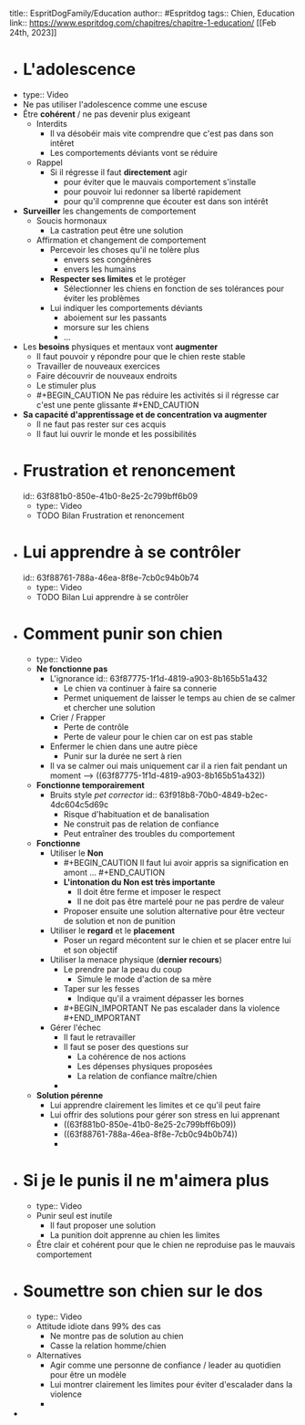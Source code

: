 title:: EspritDogFamily/Education
author:: #Espritdog 
tags:: Chien, Education
link:: https://www.espritdog.com/chapitres/chapitre-1-education/
[[Feb 24th, 2023]]

- # L'adolescence
- type:: Video
- Ne pas utiliser l'adolescence comme une escuse
- Être **cohérent** / ne pas devenir plus exigeant
	- Interdits
		- Il va désobéir mais vite comprendre que c'est pas dans son intêret
		- Les comportements déviants vont se réduire
	- Rappel
		- Si il régresse il faut **directement** agir
			- pour éviter que le mauvais comportement s'installe
			- pour pouvoir lui redonner sa liberté rapidement
			- pour qu'il comprenne que écouter est dans son intérêt
- **Surveiller** les changements de comportement
	- Soucis hormonaux
		- La castration peut être une solution
	- Affirmation et changement de comportement
		- Percevoir les choses qu'il ne tolère plus
			- envers ses congénères
			- envers les humains
		- **Respecter ses limites** et le protéger
			- Sélectionner les chiens en fonction de ses tolérances pour éviter les problèmes
		- Lui indiquer les comportements déviants
			- aboiement sur les passants
			- morsure sur les chiens
			- ...
- Les **besoins** physiques et mentaux vont **augmenter**
	- Il faut pouvoir y répondre pour que le chien reste stable
	- Travailler de nouveaux exercices
	- Faire découvrir de nouveaux endroits
	- Le stimuler plus
	- #+BEGIN_CAUTION
	  Ne pas réduire les activités si il régresse car c'est une pente glissante
	  #+END_CAUTION
- **Sa capacité d'apprentissage et de concentration va augmenter**
	- Il ne faut pas rester sur ces acquis
	- Il faut lui ouvrir le monde et les possibilités
- # Frustration et renoncement
  id:: 63f881b0-850e-41b0-8e25-2c799bff6b09
	- type:: Video
	- TODO Bilan Frustration et renoncement
- # Lui apprendre à se contrôler
  id:: 63f88761-788a-46ea-8f8e-7cb0c94b0b74
	- type:: Video
	- TODO Bilan Lui apprendre à se contrôler
- # Comment punir son chien
	- type:: Video
	- **Ne fonctionne pas**
		- L'ignorance
		  id:: 63f87775-1f1d-4819-a903-8b165b51a432
			- Le chien va continuer à faire sa connerie
			- Permet uniquement de laisser le temps au chien de se calmer et chercher une solution
		- Crier / Frapper
			- Perte de contrôle
			- Perte de valeur pour le chien car on est pas stable
		- Enfermer le chien dans une autre pièce
			- Punir sur la durée ne sert à rien
		- Il va se calmer oui mais uniquement car il a rien fait pendant un moment --> ((63f87775-1f1d-4819-a903-8b165b51a432))
	- **Fonctionne temporairement**
		- Bruits style *pet corrector*
		  id:: 63f918b8-70b0-4849-b2ec-4dc604c5d69c
			- Risque d'habituation et de banalisation
			- Ne construit pas de relation de confiance
			- Peut entraîner des troubles du comportement
	- **Fonctionne**
		- Utiliser le **Non**
			- #+BEGIN_CAUTION
			   Il faut lui avoir appris sa signification en amont ...
			  #+END_CAUTION
			- **L'intonation du Non est très importante**
				- Il doit être ferme et imposer le respect
				- Il ne doit pas être martelé pour ne pas perdre de valeur
			- Proposer ensuite une solution alternative pour être vecteur de solution et non de punition
		- Utiliser le **regard** et le **placement**
			- Poser un regard mécontent sur le chien et se placer entre lui et son objectif
		- Utiliser la menace physique (**dernier recours**)
			- Le prendre par la peau du coup
				- Simule le mode d'action de sa mère
			- Taper sur les fesses
				- Indique qu'il a vraiment dépasser les bornes
			- #+BEGIN_IMPORTANT
			  Ne pas escalader dans la violence
			  #+END_IMPORTANT
		- Gérer l'échec
			- Il faut le retravailler
			- Il faut se poser des questions sur
				- La cohérence de nos actions
				- Les dépenses physiques proposées
				- La relation de confiance maître/chien
			-
	- **Solution pérenne**
		- Lui apprendre clairement les limites et ce qu'il peut faire
		- Lui offrir des solutions pour gérer son stress en lui apprenant
			- ((63f881b0-850e-41b0-8e25-2c799bff6b09))
			- ((63f88761-788a-46ea-8f8e-7cb0c94b0b74))
			-
- # Si je le punis il ne m'aimera plus
	- type:: Video
	- Punir seul est inutile
		- Il faut proposer une solution
		- La punition doit apprenne au chien les limites
	- Être clair et cohérent pour que le chien ne reproduise pas le mauvais comportement
- # Soumettre son chien sur le dos
	- type:: Video
	- Attitude idiote dans 99% des cas
		- Ne montre pas de solution au chien
		- Casse la relation homme/chien
	- Alternatives
		- Agir comme une personne de confiance / leader au quotidien pour être un modèle
		- Lui montrer clairement les limites pour éviter d'escalader dans la violence
		-
-